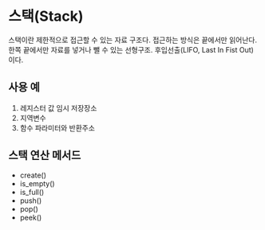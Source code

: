 # 스택(Stack)

스택이란 제한적으로 접근할 수 있는 자료 구조다. 접근하는 방식은 끝에서만 읽어난다. 한쪽 끝에서만 자료를 넣거나 뺄 수 있는 선형구조. 후입선출(LIFO, Last In Fist Out)이다.

## 사용 예 
1. 레지스터 값 임시 저장장소
2. 지역변수
3. 함수 파라미터와 반환주소

## 스택 연산 메서드
- create() 
- is_empty() 
- is_full()
- push()
- pop()
- peek()

